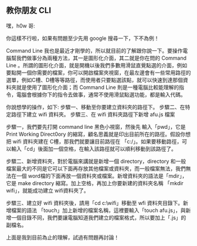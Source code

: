 ## 教你朋友 CLI
嘿，h0w 哥:

你這樣不行啦，如果有問題至少先用 google 搜尋一下，下不為例！

Command Line 我也是最近才剛學的，所以就目前的了解跟你說一下。要操作電腦幫我們做事分為兩種方法，其一是圖形化介面，其二就是你在問的 Command Line 。所謂的圖形化介面，就是開機以後我們多數用滑鼠直覺點選的介面，例如要點開一個你需要的檔案，你可以開啟檔案夾視窗，在最左邊會有一些常用路徑的選單，例如C槽、D槽等等路徑，而使用者只要點選該點，就可以快速到達那個資料夾就是使用了圖形化介面；而 Command Line 則是一種電腦比較能理解的指令，電腦會根據你下的指令去做事，通常不使用滑鼠點選功能，都是輸入代碼。

你說想學的操作，如下:
步驟一、移動至你要建立資料夾的路徑下。
步驟二、在特定路徑下建立 wifi 資料夾。
步驟三、在 wifi 資料夾路徑下新增 afu.js 檔案

步驟一，我們要先打開 command line 黑色小視窗，然後先 輸入「pwd」，它是 Print Working Direct0ory 的縮寫，顧名思義就是印出目前所在的路徑。假設你想把 wifi 資料夾建在 C槽，那我們就要讓目前路徑在 「c:/」。如果要移動路徑，可以輸入「cd」後面加一個空格，在輸入該路徑就可以順利移動到該路徑了。


步驟二、新增資料夾，對於電腦來講就是新增一個 directory，directory 和一般檔案最大的不同是它可以下面再存放其他檔案或資料夾，而一般檔案無法，我們無法在一個 word檔的下面再放一個資料夾或檔案。新增資料夾的語法是「mdir」，它是 make directory 縮寫。加上空格，再加上你要新建的資料夾名稱 「mkdir wifi」，就能成功建立 wifi資料夾了。

步驟三、建立好 wifi 資料夾後，請用「cd c:\wifi」移動至 wfi 資料夾目錄下。新增檔案的語法 「touch」加上新增的檔案名稱，這裡要輸入「touch afu.js」，與新增一個目錄不同，我們要讓電腦知道我們建立的檔案格式，所以要加上「.js」的副檔名。

上面是我到目前為止的理解，試過有問題再討論！
